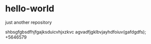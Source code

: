 # hello-world
just another repository

shbsgfgbsdfhjfgajksduicvhjxzkvc
agvadfjgklbvjayhdfoiuv(gafdgdfs); +5646579
